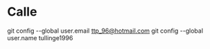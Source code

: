 # Calle  
git config --global user.email ttp_96@hotmail.com
git config --global user.name tullinge1996
